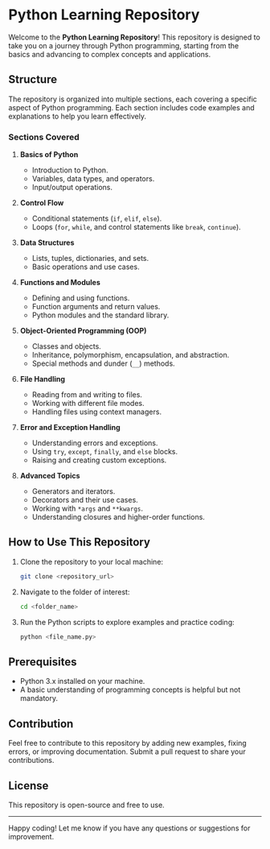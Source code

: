 # Python Learning Repository

Welcome to the **Python Learning Repository**! This repository is designed to take you on a journey through Python programming, starting from the basics and advancing to complex concepts and applications.

## Structure
The repository is organized into multiple sections, each covering a specific aspect of Python programming. Each section includes code examples and explanations to help you learn effectively.

### Sections Covered

1. **Basics of Python**
   - Introduction to Python.
   - Variables, data types, and operators.
   - Input/output operations.

2. **Control Flow**
   - Conditional statements (`if`, `elif`, `else`).
   - Loops (`for`, `while`, and control statements like `break`, `continue`).

3. **Data Structures**
   - Lists, tuples, dictionaries, and sets.
   - Basic operations and use cases.

4. **Functions and Modules**
   - Defining and using functions.
   - Function arguments and return values.
   - Python modules and the standard library.

5. **Object-Oriented Programming (OOP)**
   - Classes and objects.
   - Inheritance, polymorphism, encapsulation, and abstraction.
   - Special methods and dunder (`__`) methods.

6. **File Handling**
   - Reading from and writing to files.
   - Working with different file modes.
   - Handling files using context managers.

7. **Error and Exception Handling**
   - Understanding errors and exceptions.
   - Using `try`, `except`, `finally`, and `else` blocks.
   - Raising and creating custom exceptions.

8. **Advanced Topics**
   - Generators and iterators.
   - Decorators and their use cases.
   - Working with `*args` and `**kwargs`.
   - Understanding closures and higher-order functions.

## How to Use This Repository
1. Clone the repository to your local machine:
   ```bash
   git clone <repository_url>
   ```
2. Navigate to the folder of interest:
   ```bash
   cd <folder_name>
   ```
3. Run the Python scripts to explore examples and practice coding:
   ```bash
   python <file_name.py>
   ```

## Prerequisites
- Python 3.x installed on your machine.
- A basic understanding of programming concepts is helpful but not mandatory.

## Contribution
Feel free to contribute to this repository by adding new examples, fixing errors, or improving documentation. Submit a pull request to share your contributions.

## License
This repository is open-source and free to use.

---

Happy coding! Let me know if you have any questions or suggestions for improvement.
